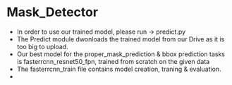 # Mask_Detector

* In order to use our trained model, please run -> predict.py
* The Predict module dwonloads the trained model from our Drive as it is too big to upload.
* Our best model for the proper_mask_prediction & bbox prediction tasks is fasterrcnn_resnet50_fpn, trained from scratch on the given data
* The fasterrcnn_train file contains model creation, traning & evaluation.
*
